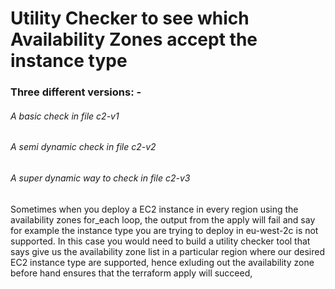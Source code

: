 # Utility Checker to see which Availability Zones accept the instance type

### Three different versions: -
###### A basic check in file c2-v1
###### A semi dynamic check in file c2-v2
###### A super dynamic way to check in file c2-v3


Sometimes when you deploy a EC2 instance in every region using the availability zones for_each loop, the output from the apply will fail and say for example the instance type you are trying to deploy in eu-west-2c is not supported.
In this case you would need to build a utility checker tool that says give us the availability zone list in a particular region where our desired EC2 instance type are supported, hence exluding  out the availability zone before hand ensures that the terraform apply will succeed, 


